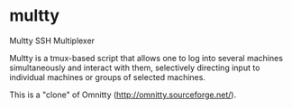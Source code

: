 # multty
Multty SSH Multiplexer

Multty is a tmux-based script that allows one to log into several machines simultaneously and interact with them, selectively directing input to individual machines or groups of selected machines.

This is a "clone" of Omnitty (http://omnitty.sourceforge.net/).
